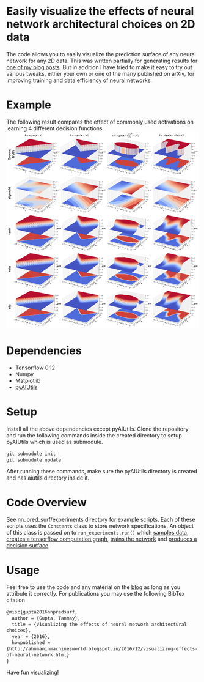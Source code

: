 # Easily visualize the effects of neural network architectural choices on 2D data

The code allows you to easily visualize the prediction surface of any neural network for any 2D data. This was written partially for generating results for [one of my blog posts](http://ahumaninmachinesworld.blogspot.in/2016/12/visualizing-effects-of-neural-network.html). But in addition I have tried to make it easy to try out various tweaks, either your own or one of the many published on arXiv, for improving training and data efficiency of neural networks.

# Example

The following result compares the effect of commonly used activations on learning 4 different decision functions. 
![effect_of_activations](./images/effect_of_activations.png)

# Dependencies

- Tensorflow 0.12
- Numpy
- Matplotlib
- [pyAIUtils](https://github.com/BigRedT/pyAIUtils)

# Setup

Install all the above dependencies except pyAIUtils. Clone the repository and run the following commands inside the created directory to setup pyAIUtils which is used as submodule.
```
git submodule init
git submodule update
```
After running these commands, make sure the pyAIUtils directory is created and has aiutils directory inside it.

# Code Overview

See nn_pred_surf/experiments directory for example scripts. Each of these scripts uses the `Constants` class to store network specifications. An object of this class is passed on to `run_experiments.run()` which [samples data](./data), [creates a tensorflow computation graph](./graph.py), [trains the network](./train.py) and [produces a decision surface](./visualizers).

# Usage

Feel free to use the code and any material on the [blog](http://ahumaninmachinesworld.blogspot.in/2016/12/visualizing-effects-of-neural-network.html) as long as you attribute it correctly. For publications you may use the following BibTex citation
```
@misc{gupta2016nnpredsurf,
  author = {Gupta, Tanmay},
  title = {Visualizing the effects of neural network architectural choices},
  year = {2016},
  howpublished = {http://ahumaninmachinesworld.blogspot.in/2016/12/visualizing-effects-of-neural-network.html}
}
```

Have fun visualizing!